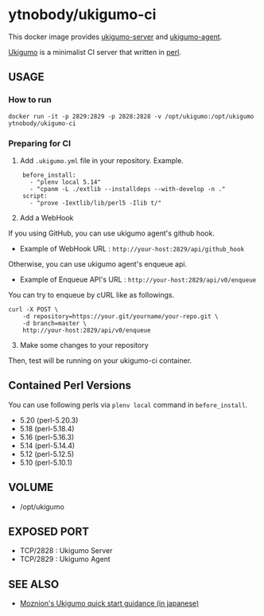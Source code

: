 # ytnobody/ukigumo-ci

This docker image provides [ukigumo-server](https://github.com/ukigumo/Ukigumo-Server) and [ukigumo-agent](https://github.com/ukigumo/Ukigumo-Agent).

[Ukigumo](http://ukigumo.github.io/ukigumo/) is a minimalist CI server that written in [perl](https://www.perl.org/).

## USAGE

### How to run

    docker run -it -p 2829:2829 -p 2828:2828 -v /opt/ukigumo:/opt/ukigumo ytnobody/ukigumo-ci

### Preparing for CI

1. Add ``.ukigumo.yml`` file in your repository. Example.

```
    before_install:
      - "plenv local 5.14"
      - "cpanm -L ./extlib --installdeps --with-develop -n ."
    script:
      - "prove -Iextlib/lib/perl5 -Ilib t/"
```

2. Add a WebHook

If you using GitHub, you can use ukigumo agent's github hook.

- Example of WebHook URL : ``http://your-host:2829/api/github_hook``

Otherwise, you can use ukigumo agent's enqueue api.

- Example of Enqueue API's URL : ``http://your-host:2829/api/v0/enqueue``

You can try to enqueue by cURL like as followings.

    curl -X POST \
        -d repository=https://your.git/yourname/your-repo.git \
        -d branch=master \
        http://your-host:2829/api/v0/enqueue

3. Make some changes to your repository

Then, test will be running on your ukigumo-ci container.

## Contained Perl Versions

You can use following perls via ``plenv local`` command in ``before_install``.

- 5.20 (perl-5.20.3)
- 5.18 (perl-5.18.4)
- 5.16 (perl-5.16.3)
- 5.14 (perl-5.14.4)
- 5.12 (perl-5.12.5)
- 5.10 (perl-5.10.1)

## VOLUME

- /opt/ukigumo

## EXPOSED PORT

- TCP/2828 : Ukigumo Server
- TCP/2829 : Ukigumo Agent

## SEE ALSO

- [Moznion's Ukigumo quick start guidance (in japanese)](http://moznion.hatenadiary.com/entry/2014/05/02/181147)
